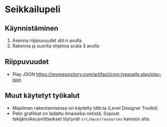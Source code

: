 # Seikkailupeli

## Käynnistäminen

 1. Asenna riippuvuudet sbt:n avulla
 2. Rakenna ja suorita ohjelma scala 3 avulla

## Riippuvuudet

- Play JSON https://mvnrepository.com/artifact/com.typesafe.play/play-json

## Muut käytetyt työkalut

 - Maailman rakentamisessa on käytetty ldtk:ta (Level Designer Toolkit)
 - Pelin grafiikat on ladattu ilmaiseksi netistä. Sopivat tekijänoikeusviittaukset löytyvät `src/main/resources` kansion alta.
